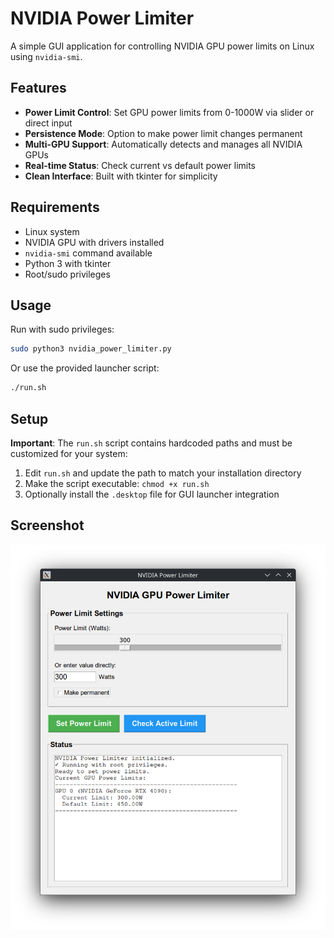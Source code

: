# NVIDIA Power Limiter

A simple GUI application for controlling NVIDIA GPU power limits on Linux using `nvidia-smi`.

## Features

- **Power Limit Control**: Set GPU power limits from 0-1000W via slider or direct input
- **Persistence Mode**: Option to make power limit changes permanent
- **Multi-GPU Support**: Automatically detects and manages all NVIDIA GPUs
- **Real-time Status**: Check current vs default power limits
- **Clean Interface**: Built with tkinter for simplicity

## Requirements

- Linux system
- NVIDIA GPU with drivers installed
- `nvidia-smi` command available
- Python 3 with tkinter
- Root/sudo privileges

## Usage

Run with sudo privileges:
```bash
sudo python3 nvidia_power_limiter.py
```

Or use the provided launcher script:
```bash
./run.sh
```

## Setup

**Important**: The `run.sh` script contains hardcoded paths and must be customized for your system:

1. Edit `run.sh` and update the path to match your installation directory
2. Make the script executable: `chmod +x run.sh`
3. Optionally install the `.desktop` file for GUI launcher integration

## Screenshot
![NVIDIA Power Limiter Interface](2025-07-06-1751808507.png)
